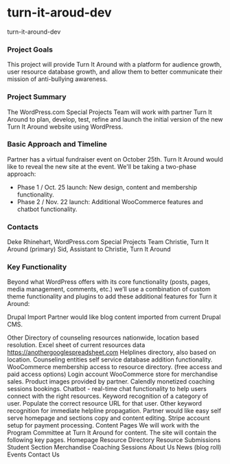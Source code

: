 # turn-it-aroud-dev
turn-it-around-dev

### Project Goals
This project will provide Turn It Around with a platform for audience growth, user resource database growth, and allow them to better communicate their mission of anti-bullying awareness.

### Project Summary
The WordPress.com Special Projects Team will work with partner Turn It Around to plan, develop, test, refine and launch the initial version of the new Turn It Around website using WordPress.

### Basic Approach and Timeline
Partner has a virtual fundraiser event on October 25th. Turn It Around would like to reveal the new site at the event.
We'll be taking a two-phase approach:
- Phase 1 / Oct. 25 launch: New design, content and membership functionality.
- Phase 2 / Nov. 22 launch: Additional WooCommerce features and chatbot functionality.

### Contacts
Deke Rhinehart, WordPress.com Special Projects Team
Christie, Turn It Around (primary)
Sid, Assistant to Christie, Turn It Around

### Key Functionality
Beyond what WordPress offers with its core functionality (posts, pages, media management, comments, etc.) we’ll use a combination of custom theme functionality and plugins to add these additional features for Turn it Around:

Drupal Import
Partner would like blog content imported from current Drupal CMS.

Other 
Directory of counseling resources nationwide, location based resolution.
Excel sheet of current resources data https://anothergooglespreadsheet.com
Helplines directory, also based on location.
Counseling entities self service database addition functionality.
WooCommerce membership access to resource directory. (free access and paid access options)
Login account
WooCommerce store for merchandise sales.
Product images provided by partner.
Calendly monetized coaching sessions bookings. 
Chatbot - real-time chat functionality to help users connect with the right resources.
Keyword recognition of a category of user.
Populate the correct resource URL for that user.
Other keyword recognition for immediate helpline propagation.
Partner would like easy self serve homepage and sections copy and content editing.
Stripe account setup for payment processing.
Content Pages
We will work with the Program Committee at Turn It Around for content. The site will contain the following key pages. 
Homepage
Resource Directory
Resource Submissions
Student Section
Merchandise
Coaching Sessions
About Us
News (blog roll)
Events
Contact Us

